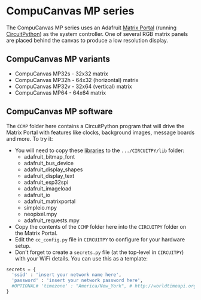 # CompuCanvas MP series

The CompuCanvas MP series uses an Adafruit [Matrix Portal](https://www.adafruit.com/product/4745) (running [CircuitPython](https://circuitpython.org/)) as the system controller.  One of several RGB matrix panels are placed behind the canvas to produce a low resolution display.

## CompuCanvas MP variants
* CompuCanvas MP32s - 32x32 matrix
* CompuCanvas MP32h - 64x32 (horizontal) matrix
* CompuCanvas MP32v - 32x64 (vertical) matrix
* CompuCanvas MP64 - 64x64 matrix

## CompuCanvas MP software 

The `CCMP` folder here contains a CircuitPython program that will drive the Matrix Portal with features like clocks, background images, message boards and more. To try it:

* You will need to copy these [libraries](https://circuitpython.org/libraries) to the `.../CIRCUITPY/lib` folder:
  * adafruit_bitmap_font
  * adafruit_bus_device
  * adafruit_display_shapes
  * adafruit_display_text
  * adafruit_esp32spi
  * adafruit_imageload
  * adafruit_io
  * adafruit_matrixportal
  * simpleio.mpy
  * neopixel.mpy
  * adafruit_requests.mpy  
* Copy the contents of the `CCMP` folder here into the `CIRCUITPY` folder on the Matrix Portal.
* Edit the `cc_config.py` file in `CIRCUITPY` to configure for your hardware setup.
* Don't forget to create a `secrets.py` file (at the top-level in `CIRCUITPY`) with your WiFi details. You can use this as a template:

```python
secrets = {
  'ssid' : 'insert your network name here',
  'password' : 'insert your network password here',
  #OPTIONAL# 'timezone' : "America/New_York", # http://worldtimeapi.org/timezones
}
```

